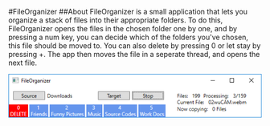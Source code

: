 #FileOrganizer
##About
FileOrganizer is a small application that lets you organize a stack of files into their appropriate folders.
To do this, FileOrganizer opens the files in the chosen folder one by one, and by pressing a num key, you can decide which of the folders you've chosen, this file should be moved to. You can also delete by pressing 0 or let stay by pressing +.
The app then moves the file in a seperate thread, and opens the next file.

![Screenshot of program waiting for a key stroke](/img/MainWindowCapture_001.PNG?raw=true)
